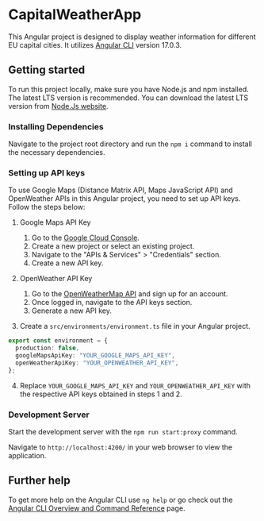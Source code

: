 # CapitalWeatherApp

This Angular project is designed to display weather information for different EU capital cities. It utilizes [Angular CLI](https://github.com/angular/angular-cli) version 17.0.3.

## Getting started

To run this project locally, make sure you have Node.js and npm installed. The latest LTS version is recommended. You can download the latest LTS version from [Node.Js website](https://nodejs.org/).

### Installing Dependencies

Navigate to the project root directory and run the `npm i` command to install the necessary dependencies.

### Setting up API keys

To use Google Maps (Distance Matrix API, Maps JavaScript API) and OpenWeather APIs in this Angular project, you need to set up API keys. Follow the steps below:

1. Google Maps API Key

   1. Go to the [Google Cloud Console](https://console.cloud.google.com/).
   2. Create a new project or select an existing project.
   3. Navigate to the "APIs & Services" > "Credentials" section.
   4. Create a new API key.

2. OpenWeather API Key

   1. Go to the [OpenWeatherMap API](https://openweathermap.org/appid) and sign up for an account.
   2. Once logged in, navigate to the API keys section.
   3. Generate a new API key.

3. Create a `src/environments/environment.ts` file in your Angular project.

```typescript
export const environment = {
  production: false,
  googleMapsApiKey: "YOUR_GOOGLE_MAPS_API_KEY",
  openWeatherApiKey: "YOUR_OPENWEATHER_API_KEY",
};
```

4. Replace `YOUR_GOOGLE_MAPS_API_KEY` and `YOUR_OPENWEATHER_API_KEY` with the respective API keys obtained in steps 1 and 2.

### Development Server

Start the development server with the `npm run start:proxy` command.

Navigate to `http://localhost:4200/` in your web browser to view the application.

## Further help

To get more help on the Angular CLI use `ng help` or go check out the [Angular CLI Overview and Command Reference](https://angular.io/cli) page.
